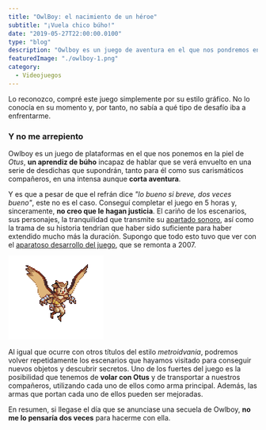 ```yaml
---
title: "OwlBoy: el nacimiento de un héroe"
subtitle: "¡Vuela chico búho!"
date: "2019-05-27T22:00:00.0100"
type: "blog"
description: "Owlboy es un juego de aventura en el que nos pondremos en la piel de  Otus, un tímido aprendiz de búho que tendrá que enfrentarse a su destino"
featuredImage: "./owlboy-1.png"
category:
  - Videojuegos
---
```


Lo reconozco, compré este juego simplemente por su estilo gráfico. No lo conocía en su momento y, por tanto, no sabía a qué tipo de desafío iba a enfrentarme.

### Y no me arrepiento

Owlboy es un juego de plataformas en el que nos ponemos en la piel de _Otus_, **un aprendiz de búho** incapaz de hablar que se verá envuelto en una serie de desdichas que supondrán, tanto para él como sus carismáticos compañeros, en una intensa aunque **corta aventura**.

Y es que a pesar de que el refrán dice _"lo bueno si breve, dos veces bueno"_, este no es el caso. Conseguí completar el juego en 5 horas y, sinceramente, **no creo que le hagan justicia**. El cariño de los escenarios, sus personajes, la tranquilidad que transmite su [apartado sonoro](https://jonathangeer.bandcamp.com/track/vellie-owlboy-theme-2), así como la trama de su historia tendrían que haber sido suficiente para haber extendido mucho más la duración. Supongo que todo esto tuvo que ver con el [aparatoso desarrollo del juego](https://es.wikipedia.org/wiki/Owlboy#Desarrollo), que se remonta a 2007.

![Otus, el personaje principal](./owlboy-2.gif)

Al igual que ocurre con otros títulos del estilo _metroidvania_, podremos volver repetidamente los escenarios que hayamos visitado para conseguir nuevos objetos y descubrir secretos. Uno de los fuertes del juego es la posibilidad que tenemos de **volar con Otus** y de transportar a nuestros compañeros, utilizando cada uno de ellos como arma principal. Además, las armas que portan cada uno de ellos pueden ser mejoradas.

En resumen, si llegase el día que se anunciase una secuela de Owlboy, **no me lo pensaría dos veces** para hacerme con ella.

